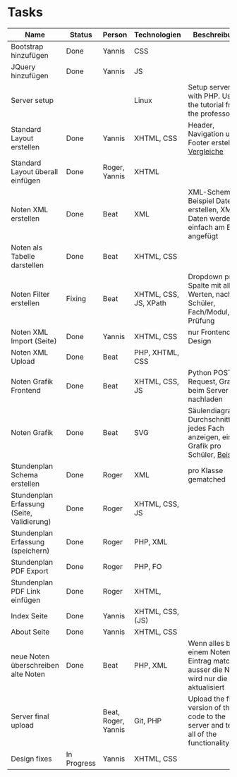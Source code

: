 # Tasks

| Name | Status | Person | Technologien | Beschreibung |
| ---- | ------ | ------ | ------------ | ------------ |
| Bootstrap hinzufügen| Done | Yannis | CSS | |
| JQuery hinzufügen | Done | Yannis | JS | |
| Server setup | | | Linux | Setup server with PHP. Use the tutorial from the professor! |
| Standard Layout erstellen | Done | Yannis | XHTML, CSS | Header, Navigation und Footer erstellen, [Vergleiche](http://mmt.ximit.ch/sushi/index.XHTML) |
| Standard Layout überall einfügen | Done | Roger, Yannis | XHTML | |
| Noten XML erstellen | Done | Beat | XML | XML-Schema, 2 Beispiel Datenset erstellen, XML-Daten werden einfach am Ende angefügt |
| Noten als Tabelle darstellen | Done | Beat | XHTML, CSS | |
| Noten Filter erstellen | Fixing | Beat | XHTML, CSS, JS, XPath | Dropdown pro Spalte mit allen Werten, nach Schüler, Fach/Modul, Prüfung |
| Noten XML Import (Seite) | Done | Yannis | XHTML, CSS | nur Frontend + Design|
| Noten XML Upload | Done | Beat | PHP, XHTML, CSS | | Backend mit Validation, bei Fehlschlag zurück zur XHTML-Seite |
| Noten Grafik Frontend | Done | Beat | XHTML, CSS, JS | Python POST-Request, Grafik beim Server nachladen |
| Noten Grafik | Done | Beat | SVG | Säulendiagramm, Durchschnitt für jedes Fach anzeigen, eine Grafik pro Schüler, [Beispiel](https://duckduckgo.com/?q=s%C3%A4ulendiagramm&t=vivaldi&iar=images&iax=images&ia=images&iai=http%3A%2F%2Ftexwelt.de%2Fwissen%2Fupfiles%2Ftest_268.png) |
| Stundenplan Schema erstellen | Done | Roger | XML | pro Klasse gematched |
| Stundenplan Erfassung (Seite, Validierung) | Done | Roger | XHTML, CSS, JS |  |
| Stundenplan Erfassung (speichern) | Done | Roger | PHP, XML |  |
| Stundenplan PDF Export | Done | Roger | PHP, FO | |
| Stundenplan PDF Link einfügen |  Done | Roger | XHTML, | |
| Index Seite | Done | Yannis | XHTML, CSS, (JS) | |
| About Seite | Done | Yannis | XHTML, CSS | |
| neue Noten überschreiben alte Noten | Done | Beat | PHP, XML | Wenn alles bei einem Noten-Eintrag matched ausser die Note, wird nur die Note aktualisiert |
| Server final upload | | Beat, Roger, Yannis | Git, PHP | Upload the final version of the code to the server and test all of the functionality. |
| Design fixes | In Progress | Yannis | XHTML, CSS | |
